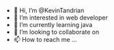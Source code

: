 - 👋 Hi, I’m @KevinTandrian
- 👀 I’m interested in web developer 
- 🌱 I’m currently learning java
- 💞️ I’m looking to collaborate on 
- 📫 How to reach me ...

<!---
KevinTandrian/KevinTandrian is a ✨ special ✨ repository because its `README.md` (this file) appears on your GitHub profile.
You can click the Preview link to take a look at your changes.
--->
